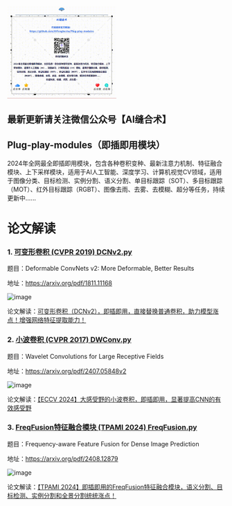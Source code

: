 <img src="./img/公众号.gif" width="50%" height="auto">

## 最新更新请关注微信公众号【AI缝合术】

## Plug-play-modules（即插即用模块）
2024年全网最全即插即用模块，包含各种卷积变种、最新注意力机制、特征融合模块、上下采样模块，适用于AI人工智能、深度学习、计算机视觉CV领域，适用于图像分类、目标检测、实例分割、语义分割、单目标跟踪（SOT）、多目标跟踪（MOT）、红外目标跟踪（RGBT）、图像去雨、去雾、去模糊、超分等任务，持续更新中......
# 论文解读
### 1. [可变形卷积 (CVPR 2019) DCNv2.py](https://github.com/AIFengheshu/Plug-play-modules/blob/main/(CVPR%202019)%20DCNv2.py)

题目：Deformable ConvNets v2: More Deformable, Better Results

地址：https://arxiv.org/pdf/1811.11168

![image](https://github.com/user-attachments/assets/5dcb2a89-bedd-49fc-9f22-99e4ca77406b)

论文解读：[可变形卷积（DCNv2），即插即用，直接替换普通卷积，助力模型涨点！增强网络特征提取能力！](https://mp.weixin.qq.com/s/ptGGWtCmsJqxKLGAbYHwLA)

### 2. [小波卷积 (CVPR 2017) DWConv.py](https://github.com/AIFengheshu/Plug-play-modules/blob/main/(CVPR%202017)%20DWConv.py)

题目：Wavelet Convolutions for Large Receptive Fields

地址：https://arxiv.org/pdf/2407.05848v2

![image](https://github.com/user-attachments/assets/547dbf5d-53aa-4f22-b542-89135369830c)

论文解读：[【ECCV 2024】大感受野的小波卷积，即插即用，显著提高CNN的有效感受野](https://mp.weixin.qq.com/s/I3Qh1yPWbr9sqEql1DAsjg)

### 3. [FreqFusion特征融合模块 (TPAMI 2024) FreqFusion.py](https://github.com/AIFengheshu/Plug-play-modules/blob/main/(TPAMI%202024)%20FreqFusion.py)

题目：Frequency-aware Feature Fusion for Dense Image Prediction

地址：https://arxiv.org/pdf/2408.12879

![image](https://github.com/user-attachments/assets/7fc4c6e4-d89a-4d3d-97d5-1e02e0974d94)

论文解读：[【TPAMI 2024】即插即用的FreqFusion特征融合模块，语义分割、目标检测、实例分割和全景分割统统涨点！](https://mp.weixin.qq.com/s/u5gmg66VnFGzKCiMTHGyRw)
